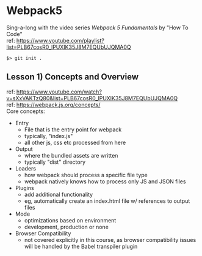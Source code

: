 # Webpack5
Sing-a-long with the video series _Webpack 5 Fundamentals_ by "How To Code"  
ref: https://www.youtube.com/playlist?list=PLB67cosR0_lPUXIK35J8M7EQUbUJQMA0Q

```shell
$> git init .
```

## Lesson 1) Concepts and Overview
ref: https://www.youtube.com/watch?v=sXxVAKTzQ80&list=PLB67cosR0_lPUXIK35J8M7EQUbUJQMA0Q  
ref: https://webpack.js.org/concepts/  
Core concepts:
- Entry
  - File that is the entry point for webpack
  - typically, "index.js"
  - all other js, css etc processed from here
- Output
  - where the bundled assets are written
  - typically "dist" directory
- Loaders
  - how webpack should process a specific file type
  - webpack natively knows how to process only JS and JSON files
- Plugins
  - add additional functionality
  - eg, automatically create an index.html file w/ references to output files
- Mode
  - optimizations based on environment
  - development, production or none
- Browser Compatibility
  - not covered explicitly in this course, as browser compatibility issues will be handled by the Babel transpiler plugin

